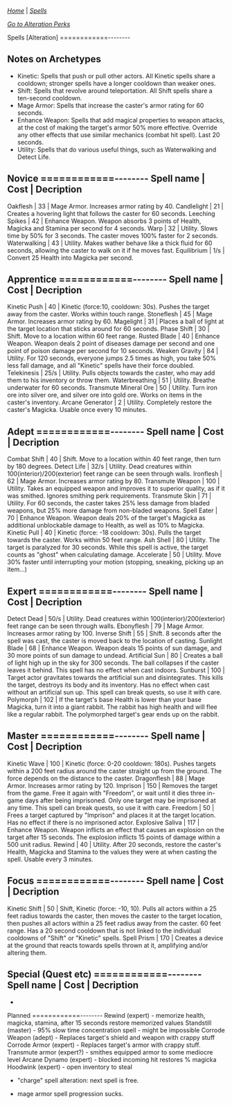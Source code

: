 _[Home](../../)_ |
_[Spells](../spells)_

_[Go to Alteration Perks](../alteration.md)_

Spells [Alteration]
============--------

Notes on Archetypes
--------------------

- Kinetic:			Spells that push or pull other actors. All Kinetic spells share a cooldown; stronger spells have a longer cooldown than weaker ones.
- Shift:			Spells that revolve around teleportation. All Shift spells share a ten-second cooldown.
- Mage Armor:		Spells that increase the caster's armor rating for 60 seconds.
- Enhance Weapon:	Spells that add magical properties to weapon attacks, at the cost of making the target's armor 50% more effective. Override any other effects that use similar mechanics (combat hit spell). Last 20 seconds.
- Utility:			Spells that do various useful things, such as Waterwalking and Detect Life.


Novice
============--------
Spell name 		|	Cost	|	Decription
------------------------------------------
Oakflesh		| 33		| Mage Armor. Increases armor rating by 40.
Candlelight		| 21		| Creates a hovering light that follows the caster for 60 seconds.
Leeching Spikes	| 42		| Enhance Weapon. Weapon absorbs 3 points of Health, Magicka and Stamina per second for 4 seconds.
Warp			| 32		| Utility. Slows time by 50% for 3 seconds. The caster moves 100% faster for 2 seconds.
Waterwalking	| 43		| Utility. Makes wather behave like a thick fluid for 60 seconds, allowing the caster to walk on it if he moves fast.
Equilibrium		| 1/s 		| Convert 25 Health into Magicka per second.


Apprentice
============--------
Spell name 		|	Cost	|	Decription
------------------------------------------
Kinetic Push			| 40	| Kinetic (force:10, cooldown: 30s). Pushes the target away from the caster. Works within touch range.
Stoneflesh				| 45	| Mage Armor. Increases armor rating by 60.
Magelight				| 31	| Places a ball of light at the target location that sticks around for 60 seconds.
Phase Shift				| 30	| Shift. Move to a location within 60 feet range.
Rusted Blade			| 40	| Enhance Weapon. Weapon deals 2 point of diseases damage per second and one point of poison damage per second for 10 seconds.
Weaken Gravity			| 84	| Utility. For 120 seconds, everyone jumps 2.5 times as high, you take 50% less fall damage, and all "Kinetic" spells have their force doubled.
Telekinesis				| 25/s	| Utility. Pulls objects towards the caster, who may add them to his inventory or throw them.
Waterbreathing			| 51	| Utility. Breathe underwater for 60 seconds.
Transmute Mineral Ore	| 50	| Utility. Turn iron ore into silver ore, and silver ore into gold ore. Works on items in the caster's inventory.
Arcane Generator		| 2		| Utility. Completely restore the caster's Magicka. Usable once every 10 minutes.


Adept
============--------
Spell name 		|	Cost	|	Decription
------------------------------------------
Combat Shift		| 40	| Shift. Move to a location within 40 feet range, then turn by 180 degrees.
Detect Life			| 32/s	| Utility. Dead creatures within 100(interior)/200(exterior) feet range can be seen through walls.
Ironflesh			| 62	| Mage Armor. Increases armor rating by 80.
Transmute Weapon	| 100	| Utility. Takes an equipped weapon and improves it to superior quality, as if it was smithed. Ignores smithing perk requirements.
Transmute Skin		| 71	| Utility. For 60 seconds, the caster takes 25% less damage from bladed weapons, but 25% more damage from non-bladed weapons.
Spell Eater			| 70	| Enhance Weapon. Weapon deals 20% of the target's Magicka as additional unblockable damage to Health, as well as 10% to Magicka.
Kinetic Pull		| 40	| Kinetic (force: -18 cooldown: 30s). Pulls the target towards the caster. Works within 50 feet range.
Ash Shell			| 80	| Utility. The target is paralyzed for 30 seconds. While this spell is active, the target counts as "ghost" when calculating damage.
Accelerate			| 50	| Utility. Move 30% faster until interrupting your motion (stopping, sneaking, picking up an item...)


Expert
============--------
Spell name 		|	Cost	|	Decription
------------------------------------------
Detect Dead		| 50/s		| Utility. Dead creatures within 100(interior)/200(exterior) feet range can be seen through walls.
Ebonyflesh		| 79		| Mage Armor. Increases armor rating by 100.
Inverse Shift	| 55		| Shift. 8 seconds after the spell was cast, the caster is moved back to the location of casting.
Sunlight Blade	| 68		| Enhance Weapon. Weapon deals 15 points of sun damage, and 30 more points of sun damage to undead.
Artificial Sun	| 80		| Creates a ball of light high up in the sky for 300 seconds. The ball collapses if the caster leaves it behind. This spell has no effect when cast indoors.
Sunburst		| 100		| Target actor gravitates towards the artificial sun and disintegrates. This kills the target, destroys its body and its inventory. Has no effect when cast without an artificial sun up. This spell can break quests, so use it with care.
Polymorph		| 102			| If the target's base Health is lower than your base Magicka, turn it into a giant rabbit. The rabbit has high health and will flee like a regular rabbit. The polymorphed target's gear ends up on the rabbit.

Master
============--------
Spell name 		|	Cost	|	Decription
------------------------------------------
Kinetic Wave		| 100	| Kinetic (force: 0-20 cooldown: 180s). Pushes targets within a 200 feet radius around the caster straight up from the ground. The force depends on the distance to the caster.
Dragonflesh			| 88	| Mage Armor. Increases armor rating by 120.
Imprison			| 150	| Removes the target from the game. Free it again with "Freedom", or wait until it dies three in-game days after being imprisoned. Only one target may be imprisoned at any time. This spell can break quests, so use it with care.
Freedom				| 50	| Frees a target captured by "Imprison" and places it at the target location. Has no effect if there is no imprisoned actor.
Explosive Saliva	| 117	| Enhance Weapon. Weapon inflicts an effect that causes an explosion on the target after 15 seconds. The explosion inflicts 15 points of damage within a 500 unit radius.
Rewind				| 40	| Utility. After 20 seconds, restore the caster's Health, Magicka and Stamina to the values they were at when casting the spell. Usable every 3 minutes.


Focus
============--------
Spell name 		|	Cost	|	Decription
------------------------------------------
Kinetic Shift	| 50		| Shift, Kinetic (force: -10, 10). Pulls all actors within a 25 feet radius towards the caster, then moves the caster to the target location, then pushes all actors within a 25 feet radius away from the caster. 60 feet range. Has a 20 second cooldown that is not linked to the individual cooldowns of "Shift" or "Kinetic" spells.
Spell Prism		| 170		| Creates a device at the ground that reacts towards spells thrown at it, amplifying and/or altering them.


Special (Quest etc)
============--------
Spell name 		|	Cost	|	Decription
------------------------------------------
-

Planned
============--------
Rewind (expert) - memorize health, magicka, stamina, after 15 seconds restore memorized values
Standstill (master) - 95% slow time concentration spell - might be impossible
Corrode Weapon (adept) - Replaces target's shield and weapon with crappy stuff
Corrode Armor (expert) - Replaces target's armor with crappy stuff.
Transmute armor (expert?) - smithes equipped armor to some mediocre level
Arcane Dynamo (expert) - blocked incoming hit restores % magicka
Hoodwink (expert) - open inventory to steal
- "charge" spell alteration: next spell is free.

- mage armor spell progression sucks.